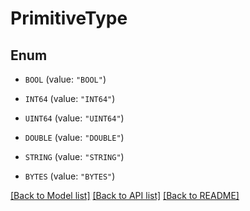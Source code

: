 # PrimitiveType

## Enum


* `BOOL` (value: `"BOOL"`)

* `INT64` (value: `"INT64"`)

* `UINT64` (value: `"UINT64"`)

* `DOUBLE` (value: `"DOUBLE"`)

* `STRING` (value: `"STRING"`)

* `BYTES` (value: `"BYTES"`)


[[Back to Model list]](../README.md#documentation-for-models) [[Back to API list]](../README.md#documentation-for-api-endpoints) [[Back to README]](../README.md)


